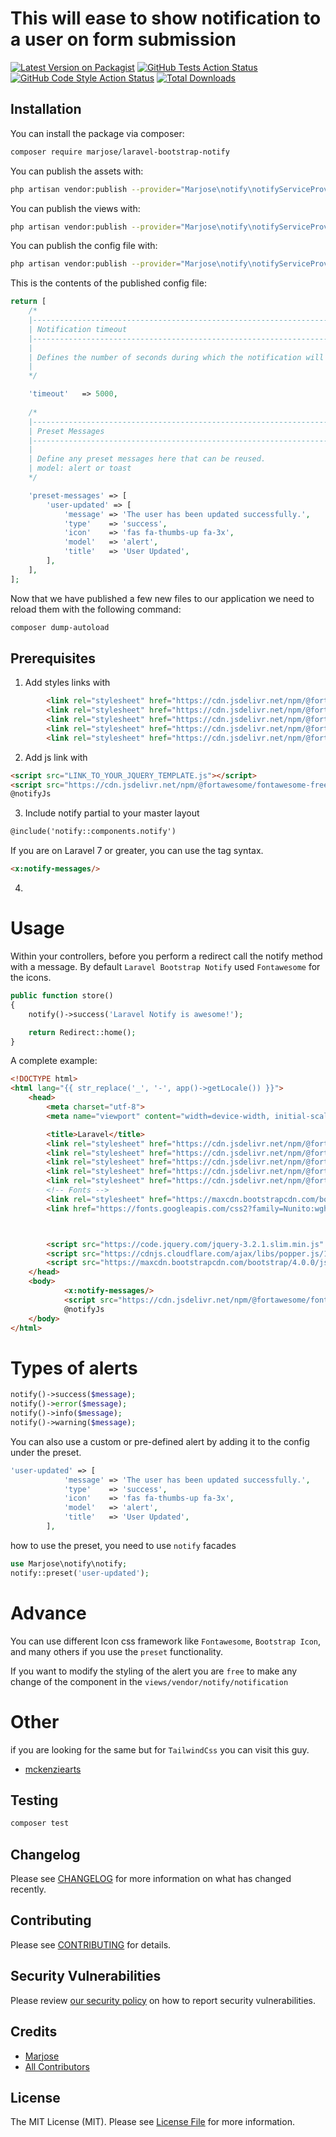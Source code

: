 # This will ease to show notification to a user on form submission

[![Latest Version on Packagist](https://img.shields.io/packagist/v/marjose/laravel-bootstrap-notify.svg?style=flat-square)](https://packagist.org/packages/marjose/laravel-bootstrap-notify)
[![GitHub Tests Action Status](https://img.shields.io/github/workflow/status/whoami213/laravel-bootstrap-notify/run-tests?label=tests)](https://github.com/whoami213/laravel-bootstrap-notify/actions?query=workflow%3Arun-tests+branch%3Amain)
[![GitHub Code Style Action Status](https://img.shields.io/github/workflow/status/whoami213/laravel-bootstrap-notify/Check%20&%20fix%20styling?label=code%20style)](https://github.com/whoami213/laravel-bootstrap-notify/actions?query=workflow%3A"Check+%26+fix+styling"+branch%3Amain)
[![Total Downloads](https://img.shields.io/packagist/dt/marjose/laravel-bootstrap-notify.svg?style=flat-square)](https://packagist.org/packages/marjose/laravel-bootstrap-notify)


## Installation

You can install the package via composer:

```bash
composer require marjose/laravel-bootstrap-notify
```

You can publish the assets with:

```bash
php artisan vendor:publish --provider="Marjose\notify\notifyServiceProvider" --tag="notify-assets"
```

You can publish the views with:

```bash
php artisan vendor:publish --provider="Marjose\notify\notifyServiceProvider" --tag="notify-views"
```


You can publish the config file with:
```bash
php artisan vendor:publish --provider="Marjose\notify\notifyServiceProvider" --tag="notify-config"
```

This is the contents of the published config file:

```php
return [
    /*
    |--------------------------------------------------------------------------
    | Notification timeout
    |--------------------------------------------------------------------------
    |
    | Defines the number of seconds during which the notification will be visible.
    |
    */

    'timeout'   => 5000,
    
    /*
    |--------------------------------------------------------------------------
    | Preset Messages
    |--------------------------------------------------------------------------
    |
    | Define any preset messages here that can be reused.
    | model: alert or toast
    */

    'preset-messages' => [
        'user-updated' => [
            'message' => 'The user has been updated successfully.',
            'type'    => 'success',
            'icon'    => 'fas fa-thumbs-up fa-3x',
            'model'   => 'alert',
            'title'   => 'User Updated',
        ],
    ],
];

```
Now that we have published a few new files to our application we need to reload them with the following command:
```bash
composer dump-autoload
```


## Prerequisites

1. Add styles links with
```html
        <link rel="stylesheet" href="https://cdn.jsdelivr.net/npm/@fortawesome/fontawesome-free@5.15.4/css/all.min.css">
        <link rel="stylesheet" href="https://cdn.jsdelivr.net/npm/@fortawesome/fontawesome-free@5.15.4/css/fontawesome.min.css">
        <link rel="stylesheet" href="https://cdn.jsdelivr.net/npm/@fortawesome/fontawesome-free@5.15.4/css/regular.min.css">
        <link rel="stylesheet" href="https://cdn.jsdelivr.net/npm/@fortawesome/fontawesome-free@5.15.4/css/solid.min.css">
        <link rel="stylesheet" href="https://cdn.jsdelivr.net/npm/@fortawesome/fontawesome-free@5.15.4/css/brands.min.css">
```
2. Add js link with
```html
<script src="LINK_TO_YOUR_JQUERY_TEMPLATE.js"></script>
<script src="https://cdn.jsdelivr.net/npm/@fortawesome/fontawesome-free@5.15.4/js/fontawesome.min.js"></script>
@notifyJs
```
3. Include notify partial to your master layout
```html
@include('notify::components.notify')
```
If you are on Laravel 7 or greater, you can use the tag syntax.
```html
<x:notify-messages/>
```
4. 


# Usage
Within your controllers, before you perform a redirect call the notify method with a message. By default `Laravel Bootstrap Notify` used `Fontawesome` for the icons.
```php
public function store()
{
    notify()->success('Laravel Notify is awesome!');

    return Redirect::home();
}
```
A complete example:
```html
<!DOCTYPE html>
<html lang="{{ str_replace('_', '-', app()->getLocale()) }}">
    <head>
        <meta charset="utf-8">
        <meta name="viewport" content="width=device-width, initial-scale=1">

        <title>Laravel</title>
        <link rel="stylesheet" href="https://cdn.jsdelivr.net/npm/@fortawesome/fontawesome-free@5.15.4/css/all.min.css">
        <link rel="stylesheet" href="https://cdn.jsdelivr.net/npm/@fortawesome/fontawesome-free@5.15.4/css/fontawesome.min.css">
        <link rel="stylesheet" href="https://cdn.jsdelivr.net/npm/@fortawesome/fontawesome-free@5.15.4/css/regular.min.css">
        <link rel="stylesheet" href="https://cdn.jsdelivr.net/npm/@fortawesome/fontawesome-free@5.15.4/css/solid.min.css">
        <link rel="stylesheet" href="https://cdn.jsdelivr.net/npm/@fortawesome/fontawesome-free@5.15.4/css/brands.min.css">
        <!-- Fonts -->
        <link rel="stylesheet" href="https://maxcdn.bootstrapcdn.com/bootstrap/4.0.0/css/bootstrap.min.css" integrity="sha384-Gn5384xqQ1aoWXA+058RXPxPg6fy4IWvTNh0E263XmFcJlSAwiGgFAW/dAiS6JXm" crossorigin="anonymous">
        <link href="https://fonts.googleapis.com/css2?family=Nunito:wght@400;600;700&display=swap" rel="stylesheet">



        <script src="https://code.jquery.com/jquery-3.2.1.slim.min.js" integrity="sha384-KJ3o2DKtIkvYIK3UENzmM7KCkRr/rE9/Qpg6aAZGJwFDMVNA/GpGFF93hXpG5KkN" crossorigin="anonymous"></script>
        <script src="https://cdnjs.cloudflare.com/ajax/libs/popper.js/1.12.9/umd/popper.min.js" integrity="sha384-ApNbgh9B+Y1QKtv3Rn7W3mgPxhU9K/ScQsAP7hUibX39j7fakFPskvXusvfa0b4Q" crossorigin="anonymous"></script>
        <script src="https://maxcdn.bootstrapcdn.com/bootstrap/4.0.0/js/bootstrap.min.js" integrity="sha384-JZR6Spejh4U02d8jOt6vLEHfe/JQGiRRSQQxSfFWpi1MquVdAyjUar5+76PVCmYl" crossorigin="anonymous"></script>
    </head>
    <body>
            <x:notify-messages/>
            <script src="https://cdn.jsdelivr.net/npm/@fortawesome/fontawesome-free@5.15.4/js/fontawesome.min.js"></script>
            @notifyJs
    </body>
</html>
```

# Types of alerts
```php
notify()->success($message);
notify()->error($message);
notify()->info($message);
notify()->warning($message);
```

You can also use a custom or pre-defined alert by adding it to the config under the preset.
```php
'user-updated' => [
            'message' => 'The user has been updated successfully.',
            'type'    => 'success',
            'icon'    => 'fas fa-thumbs-up fa-3x',
            'model'   => 'alert',
            'title'   => 'User Updated',
        ],
```

how to use the preset, you need to use ```notify``` facades

```php
use Marjose\notify\notify;
notify::preset('user-updated');
```

# Advance

You can use different Icon css framework like `Fontawesome`, `Bootstrap Icon`, and many others if you use the `preset` functionality.

If you want to modify the styling of the alert you are `free` to make any change of the component in the `views/vendor/notify/notification`



# Other

if you are looking for the same but for `TailwindCss` you can visit this guy.

- [mckenziearts](https://github.com/mckenziearts/laravel-notify)

## Testing

```bash
composer test
```

## Changelog

Please see [CHANGELOG](CHANGELOG.md) for more information on what has changed recently.

## Contributing

Please see [CONTRIBUTING](.github/CONTRIBUTING.md) for details.

## Security Vulnerabilities

Please review [our security policy](../../security/policy) on how to report security vulnerabilities.

## Credits

- [Marjose](https://github.com/whoami213)
- [All Contributors](../../contributors)

## License

The MIT License (MIT). Please see [License File](LICENSE.md) for more information.
